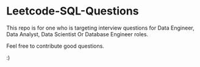 # Leetcode-SQL-Questions

This repo is for one who is targeting interview questions for Data Engineer, Data Analyst, Data Scientist Or Database Engineer roles.

Feel free to contribute good questions.

:)
